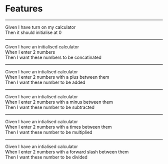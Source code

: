 # Features

---
Given I have turn on my calculator  
Then it should initialise at 0

---
Given I have an initialised calculator  
When I enter 2 numbers  
Then I want these numbers to be concatinated  

---
Given I have an intialised calculator  
When I enter 2 numbers with a plus between them  
Then I want these number to be added  

---
Given I have an intialised calculator  
When I enter 2 numbers with a minus between them  
Then I want these number to be subtracted  

---
Given I have an intialised calculator  
When I enter 2 numbers with a times between them  
Then I want these number to be multiplied  

---
Given I have an intialised calculator  
When I enter 2 numbers with a forward slash between them  
Then I want these number to be divided  
